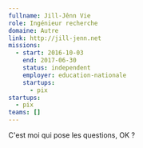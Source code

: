 ```yaml
---
fullname: Jill-Jênn Vie
role: Ingénieur recherche
domaine: Autre
link: http://jill-jenn.net
missions:
  - start: 2016-10-03
    end: 2017-06-30
    status: independent
    employer: education-nationale
    startups:
      - pix
startups:
  - pix
teams: []
---
```

C'est moi qui pose les questions, OK ?